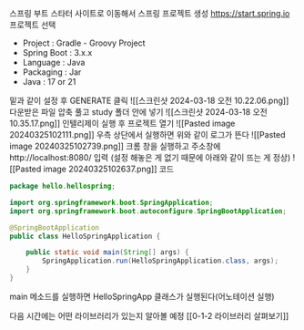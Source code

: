 스프링 부트 스타터 사이트로 이동해서 스프링 프로젝트 생성
https://start.spring.io
프로젝트 선택
- Project : Gradle - Groovy Project
- Spring Boot : 3.x.x
- Language : Java
- Packaging : Jar
- Java : 17 or 21

밑과 같이 설정 후 GENERATE 클릭
![[스크린샷 2024-03-18 오전 10.22.06.png]]
 다운받은 파일 압축 풀고 study 폴더 안에 넣기
 ![[스크린샷 2024-03-18 오전 10.35.17.png]]
 인텔리제이 실행 후 프로젝트 열기
![[Pasted image 20240325102111.png]]
우측 상단에서 실행하면 위와 같이 로그가 뜬다
![[Pasted image 20240325102739.png]]
크롬 창을 실행하고 주소창에 http://localhost:8080/ 입력 (설정 해놓은 게 없기 때문에 아래와 같이 뜨는 게 정상)
![[Pasted image 20240325102637.png]]
코드
``` java
package hello.hellospring;

import org.springframework.boot.SpringApplication;
import org.springframework.boot.autoconfigure.SpringBootApplication;

@SpringBootApplication
public class HelloSpringApplication {

	public static void main(String[] args) {
		SpringApplication.run(HelloSpringApplication.class, args);
	}
}
```
main 메소드를 실행하면 HelloSpringApp 클래스가 실행된다(어노테이션 실행)

다음 시간에는 어떤 라이브러리가 있는지 알아볼 예정
[[0-1-2 라이브러리 살펴보기]]